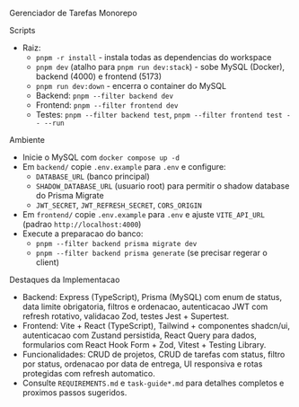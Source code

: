 Gerenciador de Tarefas Monorepo

Scripts
- Raiz:
  - `pnpm -r install` - instala todas as dependencias do workspace
  - `pnpm dev` (atalho para `pnpm run dev:stack`) - sobe MySQL (Docker), backend (4000) e frontend (5173)
  - `pnpm run dev:down` - encerra o container do MySQL
  - Backend: `pnpm --filter backend dev`
  - Frontend: `pnpm --filter frontend dev`
  - Testes: `pnpm --filter backend test`, `pnpm --filter frontend test -- --run`

Ambiente
- Inicie o MySQL com `docker compose up -d`
- Em `backend/` copie `.env.example` para `.env` e configure:
  - `DATABASE_URL` (banco principal)
  - `SHADOW_DATABASE_URL` (usuario root) para permitir o shadow database do Prisma Migrate
  - `JWT_SECRET`, `JWT_REFRESH_SECRET`, `CORS_ORIGIN`
- Em `frontend/` copie `.env.example` para `.env` e ajuste `VITE_API_URL` (padrao `http://localhost:4000`)
- Execute a preparacao do banco:
  - `pnpm --filter backend prisma migrate dev`
  - `pnpm --filter backend prisma generate` (se precisar regerar o client)

Destaques da Implementacao
- Backend: Express (TypeScript), Prisma (MySQL) com enum de status, data limite obrigatoria, filtros e ordenacao, autenticacao JWT com refresh rotativo, validacao Zod, testes Jest + Supertest.
- Frontend: Vite + React (TypeScript), Tailwind + componentes shadcn/ui, autenticacao com Zustand persistida, React Query para dados, formularios com React Hook Form + Zod, Vitest + Testing Library.
- Funcionalidades: CRUD de projetos, CRUD de tarefas com status, filtro por status, ordenacao por data de entrega, UI responsiva e rotas protegidas com refresh automatico.
- Consulte `REQUIREMENTS.md` e `task-guide*.md` para detalhes completos e proximos passos sugeridos.
